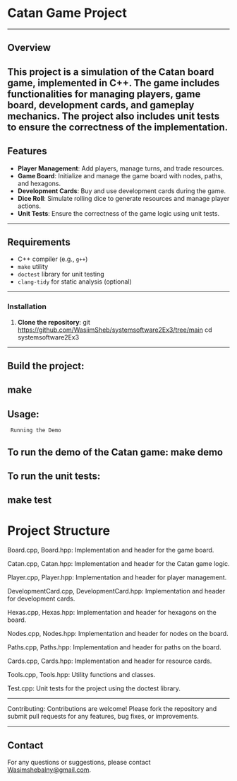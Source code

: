 # Catan Game Project
--------------------------------------------------------------------------------------------------------------------------------
## Overview

This project is a simulation of the Catan board game, implemented in C++. The game includes functionalities for managing players, game board, development cards, and gameplay mechanics. The project also includes unit tests to ensure the correctness of the implementation.
--------------------------------------------------------------------------------------------------------------------------------
## Features

- **Player Management**: Add players, manage turns, and trade resources.
- **Game Board**: Initialize and manage the game board with nodes, paths, and hexagons.
- **Development Cards**: Buy and use development cards during the game.
- **Dice Roll**: Simulate rolling dice to generate resources and manage player actions.
- **Unit Tests**: Ensure the correctness of the game logic using unit tests.
--------------------------------------------------------------------------------------------------------------------------------
## Requirements

- C++ compiler (e.g., `g++`)
- `make` utility
- `doctest` library for unit testing
- `clang-tidy` for static analysis (optional)
--------------------------------------------------------------------------------------------------------------------------------
### Installation
1. **Clone the repository**:
   git https://github.com/WasiimSheb/systemsoftware2Ex3/tree/main
   cd systemsoftware2Ex3
--------------------------------------------------------------------------------------------------------------------------------
## Build the project:
  make
--------------------------------------------------------------------------------------------------------------------------------
## Usage:
     Running the Demo
  To run the demo of the Catan game:
   make demo
--------------------------------------------------------------------------------------------------------------------------------
## To run the unit tests:
  make test
--------------------------------------------------------------------------------------------------------------------------------
# Project Structure
  Board.cpp, Board.hpp: Implementation and header for the game board.
  
  Catan.cpp, Catan.hpp: Implementation and header for the Catan game logic.
  
  Player.cpp, Player.hpp: Implementation and header for player management.
  
  DevelopmentCard.cpp, DevelopmentCard.hpp: Implementation and header for development cards.
  
  Hexas.cpp, Hexas.hpp: Implementation and header for hexagons on the board.
  
  Nodes.cpp, Nodes.hpp: Implementation and header for nodes on the board.
  
  Paths.cpp, Paths.hpp: Implementation and header for paths on the board.
  
  Cards.cpp, Cards.hpp: Implementation and header for resource cards.
  
  Tools.cpp, Tools.hpp: Utility functions and classes.
  
  Test.cpp: Unit tests for the project using the doctest library.
  
  --------------------------------------------------------------------------------------------------------------------------------
  Contributing: 
  Contributions are welcome! Please fork the repository and submit pull requests for any features, bug fixes, or improvements.
  
--------------------------------------------------------------------------------------------------------------------------------
## Contact
  For any questions or suggestions, please contact Wasimshebalny@gmail.com.
